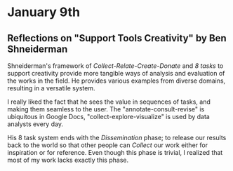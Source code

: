 # January 9th

## Reflections on "Support Tools Creativity" by Ben Shneiderman

Shneiderman's framework of *Collect-Relate-Create-Donate* and *8 tasks* to support creativity provide more tangible ways of analysis and evaluation of the works in the field. He provides various examples from diverse domains, resulting in a versatile system. 

I really liked the fact that he sees the value in sequences of tasks, and making them seamless to the user. The "annotate-consult-revise" is ubiquitous in Google Docs, "collect-explore-visualize" is used by data analysts every day. 

His 8 task system ends with the *Dissemination* phase; to release our results back to the world so that other people can *Collect* our work either for inspiration or for reference. Even though this phase is trivial, I realized that most of my work lacks exactly this phase. 
